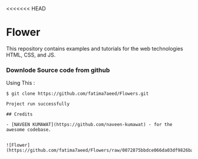 <<<<<<< HEAD
# Flower
This repository contains examples and tutorials for the web technologies HTML, CSS, and JS.

### Downlode Source code from github
Using This : 

```
$ git clone https://github.com/fatima7aeed/Flowers.git

Project run successfully

## Credits

- [NAVEEN KUMAWAT](https://github.com/naveen-kumawat) - for the awesome codebase.


![Flower](https://github.com/fatima7aeed/Flowers/raw/0072875bbdce066da03df9826ba2de2ece4773db/Flower.png)